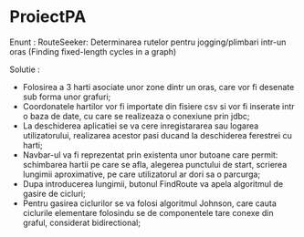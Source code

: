 # ProiectPA

Enunt : RouteSeeker: Determinarea rutelor pentru jogging/plimbari intr-un oras (Finding fixed-length cycles in a graph)

Solutie :
- Folosirea a 3 harti asociate unor zone dintr un oras, care vor fi desenate sub forma unor grafuri;
- Coordonatele hartilor vor fi importate din fisiere csv si vor fi inserate intr o baza de date, cu care se realizeaza o conexiune prin jdbc;
- La deschiderea aplicatiei se va cere inregistararea sau logarea utilizatorului, realizarea acestor pasi ducand la deschiderea ferestrei cu harti;
- Navbar-ul va fi reprezentat prin existenta unor butoane care permit: schimbarea hartii pe care se afla, alegerea punctului de start, scrierea lungimii aproximative, pe care utilizatorul ar dori sa o parcurga;
- Dupa introducerea lungimii, butonul FindRoute va apela algoritmul de gasire de cicluri;
- Pentru gasirea ciclurilor se va folosi algoritmul Johnson, care cauta ciclurile elementare folosindu se de componentele tare conexe din graful, considerat bidirectional;
